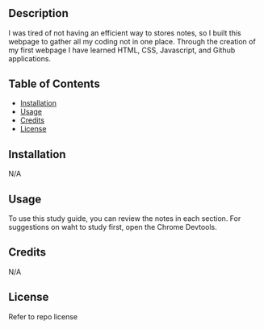 # <Prework Study Guide Webpage>

## Description

I was tired of not having an efficient way to stores notes, so I built this webpage to gather all my coding not in one place. Through the creation of my first webpage I have learned HTML, CSS, Javascript, and Github applications.

## Table of Contents

- [Installation](#installation)
- [Usage](#usage)
- [Credits](#credits)
- [License](#license)

## Installation
N/A

## Usage

To use this study guide, you can review the notes in each section. For suggestions on waht to study first, open the Chrome Devtools.

## Credits
N/A

## License
Refer to repo license
